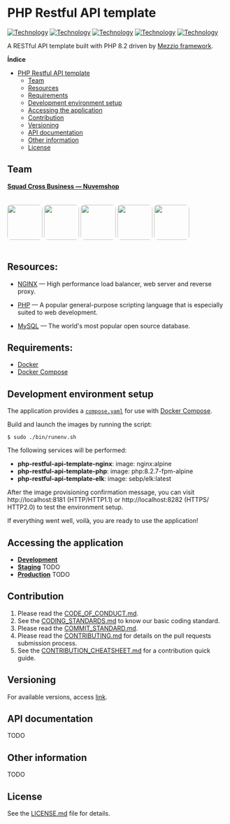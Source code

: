 # PHP Restful API template

[![Technology][php-image]][php-url]
[![Technology][mezzio-image]][mezzio-url]
[![Technology][nginx-image]][nginx-url]
[![Technology][docker-image]][docker-url]
[![Technology][elastic-image]][elastic-url]


[php-url]: https://www.php.net/

[php-image]: https://img.shields.io/badge/PHP-8.2-grey?style=for-the-badge&logo=PHP&logoColor=white&labelColor=blue

[jsonapi-image]: https://img.shields.io/badge/json:api-v1.1-5a5a5a?style=for-the-badge&labelColor=0b4e22

[jsonapi-url]: https://jsonapi.org/

[mezzio-url]: https://docs.mezzio.dev/

[mezzio-image]: https://img.shields.io/badge/mezzio-v3-013755?style=for-the-badge&labelColor=009655

[psr7-url]: https://www.php-fig.org/psr/psr-7/

[psr7-image]: https://img.shields.io/badge/PSR_7-f09f47?style=for-the-badge

[psr15-url]: https://www.php-fig.org/psr/psr-15/

[psr15-image]: https://img.shields.io/badge/PSR_15-f09f47?style=for-the-badge

[nginx-url]: https://www.nginx.com/

[nginx-image]: https://img.shields.io/badge/nginx-009639?style=for-the-badge&logo=nginx&logoColor=white

[docker-url]: https://www.docker.com/

[docker-image]: https://img.shields.io/badge/Docker-blue?style=for-the-badge&logo=Docker&logoColor=white

[elastic-url]: https://www.elastic.co/pt/elastic-stack

[elastic-image]: https://img.shields.io/badge/elastic_stack-005571?style=for-the-badge&logo=elasticstack&logoColor=white

A RESTful API template built with PHP 8.2 driven by [Mezzio framework][mezzio-url].

**Índice**

* [PHP Restful API template](#php-restful-api-template)
    * [Team](#team)
    * [Resources](#resources)
    * [Requirements](#requirements)
    * [Development environment setup](#development-environment-setup)
    * [Accessing the application](#accessing-the-application)
    * [Contribution](#contribution)
    * [Versioning](#versioning)
    * [API documentation](#api-documentation)
    * [Other information](#other-information)
    * [License](#license)

## Team

**[Squad Cross Business — Nuvemshop](https://github.com/orgs/TiendaNube/teams/cross-business)**

<img align="middle" width="80px;" style="margin: 20px 0; border-radius: 10%;" src="https://github.com/mshibata-nuvemshop.png" /> <img align="middle" width="80px;" style="margin: 20px 0; border-radius: 10%;" src="https://github.com/LuizHonorato.png" /> <img align="middle" width="80px;" style="margin: 20px 0; border-radius: 10%;" src="https://github.com/jonathanbraznuvem.png" /> <img align="middle" width="80px;" style="margin: 20px 0; border-radius: 10%;" src="https://github.com/marianadasilvanuvem.png" /> <img align="middle" width="80px;" style="margin: 20px 0; border-radius: 10%;" src="https://github.com/jnreginato.png" />

## Resources:

* [NGINX](https://www.nginx.com/) — High performance load balancer, web server and reverse proxy.

* [PHP](https://www.php.net/) — A popular general-purpose scripting language that is especially suited to web
  development.

* [MySQL](https://www.mysql.com/) — The world's most popular open source database.

## Requirements:

+ [Docker](https://www.docker.com/)
+ [Docker Compose](https://docs.docker.com/compose/install/)

## Development environment setup

The application provides a [`compose.yaml`](compose.yaml) for use
with [Docker Compose](https://docs.docker.com/compose/).

Build and launch the images by running the script:

```shell
$ sudo ./bin/runenv.sh
```

The following services will be performed:

+ **php-restful-api-template-nginx**: image: nginx:alpine
+ **php-restful-api-template-php**: image: php:8.2.7-fpm-alpine
+ **php-restful-api-template-elk**: image: sebp/elk:latest

After the image provisioning confirmation message, you can visit http://localhost:8181 (HTTP/HTTP1.1)
or http://localhost:8282 (HTTPS/ HTTP2.0) to test the environment setup.

If everything went well, voilà, you are ready to use the application!

## Accessing the application

- [**Development**](http://localhost:8181/)
- [**Staging**]() TODO
- [**Production**]() TODO

## Contribution

1. Please read the [CODE_OF_CONDUCT.md](CODE_OF_CONDUCT.md).
2. See the [CODING_STANDARDS.md](CODING_STANDARDS.md) to know our basic coding standard.
3. Please read the [COMMIT_STANDARD.md](COMMIT_STANDARD.md).
4. Please read the [CONTRIBUTING.md](CONTRIBUTING.md) for details on the pull requests submission process.
5. See the [CONTRIBUTION_CHEATSHEET.md](CONTRIBUTION_CHEATSHEET.md) for a contribution quick guide.

## Versioning

For available versions, access [link](https://github.com/jonatanreginato/php-restful-api-template/releases).

## API documentation

TODO

## Other information

TODO

## License

See the [LICENSE.md](LICENSE.md) file for details.